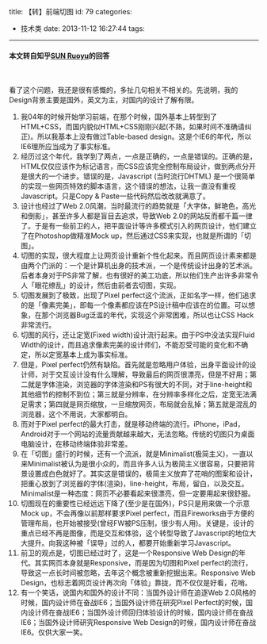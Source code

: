 title: 【转】前端切图
id: 79
categories:
  - 技术类
date: 2013-11-12 16:27:44
tags:
---

#### 本文转自知乎[SUN Ruoyu](http://www.zhihu.com/people/rysun)的回答
<!-- more -->
&nbsp;

看了这个问题，我还是很有感慨的，多扯几句相关不相关的。先说明，我的Design背景主要是国外，英文为主，对国内的设计了解有限。

1.  我04年的时候开始学习前端，在那个时候，国外基本上转型到了HTML+CSS，而国内貌似HTML+CSS刚刚兴起(不熟，如果时间不准确请纠正)。所以我基本上没有做过Table-based design。这是个IE6的年代，所以IE6理所应当成为了事实标准。
2.  经历过这个年代，我学到了两点，一点是正确的，一点是错误的。正确的是，HTML仅仅应该作为标记语言，而CSS应该完全控制布局设计，做到两点分开是很大的一个进步。错误的是，Javascript (当时流行DHTML) 是一个很简单的实现一些网页特效的脚本语言，这个错误的想法，让我一直没有重视Javascript。只是Copy &amp; Paste一些代码然后改改就满意了。
3.  设计也经过了Web 2.0风潮，当时最流行的趋势就是「大字体，鲜艳色，高光和倒影」，甚至许多人都是盲目去追求，导致Web 2.0的网站反而都千篇一律了。于是有一些前卫的人，把平面设计等许多模式引入的网页设计，他们建立了在Photoshop做精准Mock up，然后通过CSS来实现，也就是所谓的「切图」。
4.  切图的实现，很大程度上让网页设计重新个性化起来。而且网页设计素来都是由两个门派的：一个是计算机出身的技术派，一个是传统设计出身的艺术派。后者本身对于PS非常了解，也有很好的美工功底，所以他们生产出许多非常令人「眼花缭乱」的设计，然后由前者去切图，实现。
5.  切图发展到了极致，出现了Pixel perfect这个流派，正如名字一样，他们追求的是「像素完美」，即每一个像素都应该在PS设计稿中应该在的位置。可以想象，在那个浏览器Bug泛滥的年代，实现这个非常困难，所以也让CSS Hack非常流行。
6.  切图的风行，还让定宽(Fixed width)设计流行起来。由于PS中没法实现Fluid Width的设计，而且追求像素完美的设计师们，不能忍受可能的变化和不确定，所以定宽基本上成为事实标准。
7.  但是，Pixel perfect仍然有缺陷。首先就是忽略用户体验，出身平面设计的设计师，对于交互设计没有什么理解，导致最后的网页很漂亮，但是不好用；第二就是字体渲染，浏览器的字体渲染和PS有很大的不同，对于line-height和其他细节的控制不到位；第三就是分辨率，在分辨率多样化之后，定宽无法满足需求；第四就是网页缩放，一旦缩放网页，布局就会乱掉；第五就是混乱的浏览器，这个不用说，大家都明白。
8.  而对于Pixel perfect的最大打击，就是移动终端的流行。iPhone，iPad，Android对于一个网站的流量贡献越来越大，无法忽略。传统的切图只为桌面电脑设计，在移动终端体验非常差。
9.  在「切图」盛行的时候，还有一个流派，就是Minimalist(极简主义)，一直以来Minimalist被认为是很小众的，而且许多人认为极简主义很容易，只要把背景设置成白色就好了。其实这是错误的，极简主义放弃了花哨的图案和设计，把重心放到了浏览器的字体(渲染)，line-height，布局，留白，以及交互。Minimalist是一种态度：网页不必要看起来很漂亮，但一定要用起来很舒服。
10.  切图现在的重要性已经远远下降了(至少是在国外)，PS只是用来做一个示意Mock up，不会再像以前那样要求Pixel perfect，而且Fireworks由于方便的管理布局，也开始被接受(曾经FW被PS压制，很少有人用)。关键是，设计的重点已经不再是图像，而是交互和体验，这个转型导致了Javascript的地位大大提升。向我这种被「误导」过的人，都要开始重新学习Javascript。
11.  前卫的观点是，切图已经过时了，这是一个Responsive Web Design的年代。其实网页本身就是Responsive，而是因为切图和Pixel perfect的流行，导致这一点长时间被忽略，去年这个概念被重新挖掘出来。Responsive Web Design，也标志着网页设计再次向「体验」靠拢，而不仅仅是好看，花哨。
12.  有一个笑话，说国内和国外的设计不同：当国外设计师在追逐Web 2.0风格的时候，国内设计师在奋战IE6；当国外设计师在研究Pixel Perfect的时候，国内设计师在奋战IE6；当国外设计师回归体验设计的时候，国内设计师在奋战IE6；当国外设计师研究Responsive Web Design的时候，国内设计师在奋战IE6。仅供大家一笑。